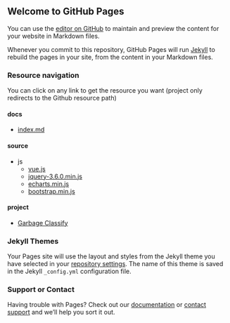 ## Welcome to GitHub Pages

You can use the [editor on GitHub](https://github.com/2907555270/dev_source/edit/dev_source/README.md) to maintain and preview the content for your website in Markdown files.

Whenever you commit to this repository, GitHub Pages will run [Jekyll](https://jekyllrb.com/) to rebuild the pages in your site, from the content in your Markdown files.

### Resource navigation

You can click on any link to get the resource you want (project only redirects to the Github resource path)

#### docs
-  [index.md](https://2907555270.github.io/dev_source/docs/index.md) 

#### source
- js
  - [vue.js](https://2907555270.github.io/dev_source/source/js/vue.js)  
  - [jquery-3.6.0.min.js](https://2907555270.github.io/dev_source/source/js/jquery-3.6.0.min.js)
  - [echarts.min.js](https://2907555270.github.io/dev_source/source/js/jquery-3.6.0.min.js)
  - [bootstrap.min.js](https://2907555270.github.io/dev_source/source/js/bootstrap.min.js)

#### project
- [Garbage Classify](https://github.com/2907555270/dev_source/tree/main/project/Garbage%20Classify)


### Jekyll Themes

Your Pages site will use the layout and styles from the Jekyll theme you have selected in your [repository settings](https://github.com/2907555270/dev_source/settings/pages). The name of this theme is saved in the Jekyll `_config.yml` configuration file.

### Support or Contact

Having trouble with Pages? Check out our [documentation](https://docs.github.com/categories/github-pages-basics/) or [contact support](https://support.github.com/contact) and we’ll help you sort it out.
